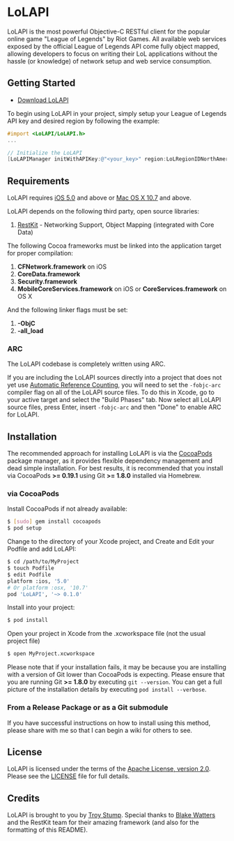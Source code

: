 # LoLAPI

LoLAPI is the most powerful Objective-C RESTful client for the popular online game "League of Legends" by Riot Games. All available web services exposed by the official League of Legends API come fully object mapped, allowing developers to focus on writing their LoL applications without the hassle (or knowledge) of network setup and web service consumption.

## Getting Started

- [Download LoLAPI](https://github.com/troystump/LoLAPI/releases)

To begin using LoLAPI in your project, simply setup your League of Legends API key and desired region by following the example:

``` objective-c
#import <LoLAPI/LoLAPI.h>
...

// Initialize the LoLAPI
[LoLAPIManager initWithAPIKey:@"<your_key>" region:LoLRegionIDNorthAmerica];
```

## Requirements

LoLAPI requires [iOS 5.0](http://developer.apple.com/library/ios/#releasenotes/General/WhatsNewIniPhoneOS/Articles/iOS5.html#//apple_ref/doc/uid/TP30915195-SW1) and above or [Mac OS X 10.7](http://developer.apple.com/library/mac/#releasenotes/MacOSX/WhatsNewInOSX/Articles/MacOSX10_7.html#//apple_ref/doc/uid/TP40010355-SW5) and above.

LoLAPI depends on the following third party, open source libraries:

1. [RestKit](https://github.com/RestKit/RestKit) - Networking Support, Object Mapping (integrated with Core Data)

The following Cocoa frameworks must be linked into the application target for proper compilation:

1. **CFNetwork.framework** on iOS
1. **CoreData.framework**
1. **Security.framework**
1. **MobileCoreServices.framework** on iOS or **CoreServices.framework** on OS X

And the following linker flags must be set:

1. **-ObjC**
1. **-all_load**

### ARC

The LoLAPI codebase is completely written using ARC.

If you are including the LoLAPI sources directly into a project that does not yet use [Automatic Reference Counting](http://clang.llvm.org/docs/AutomaticReferenceCounting.html), you will need to set the `-fobjc-arc` compiler flag on all of the LoLAPI source files. To do this in Xcode, go to your active target and select the "Build Phases" tab. Now select all LoLAPI source files, press Enter, insert `-fobjc-arc` and then "Done" to enable ARC for LoLAPI.

## Installation

The recommended approach for installing LoLAPI is via the [CocoaPods](http://cocoapods.org/) package manager, as it provides flexible dependency management and dead simple installation. For best results, it is recommended that you install via CocoaPods **>= 0.19.1** using Git **>= 1.8.0** installed via Homebrew.

### via CocoaPods

Install CocoaPods if not already available:

``` bash
$ [sudo] gem install cocoapods
$ pod setup
```

Change to the directory of your Xcode project, and Create and Edit your Podfile and add LoLAPI:

``` bash
$ cd /path/to/MyProject
$ touch Podfile
$ edit Podfile
platform :ios, '5.0' 
# Or platform :osx, '10.7'
pod 'LoLAPI', '~> 0.1.0'
```

Install into your project:

``` bash
$ pod install
```

Open your project in Xcode from the .xcworkspace file (not the usual project file)

``` bash
$ open MyProject.xcworkspace
```

Please note that if your installation fails, it may be because you are installing with a version of Git lower than CocoaPods is expecting. Please ensure that you are running Git **>= 1.8.0** by executing `git --version`. You can get a full picture of the installation details by executing `pod install --verbose`.

### From a Release Package or as a Git submodule

If you have successful instructions on how to install using this method, please share with me so that I can begin a wiki for others to see.

## License

LoLAPI is licensed under the terms of the [Apache License, version 2.0](http://www.apache.org/licenses/LICENSE-2.0.html). Please see the [LICENSE](LICENSE) file for full details.

## Credits

LoLAPI is brought to you by [Troy Stump](http://twitter.com/troystump).
Special thanks to [Blake Watters](http://twitter.com/blakewatters) and the RestKit team for their amazing framework (and also for the formatting of this README).
